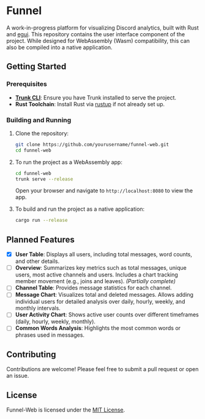 # Funnel

A work-in-progress platform for visualizing Discord analytics, built with Rust and [egui](https://github.com/emilk/egui). This repository contains the user interface component of the project. While designed for WebAssembly (Wasm) compatibility, this can also be compiled into a native application.

## Getting Started

### Prerequisites

- **[Trunk CLI](https://trunkrs.dev)**: Ensure you have Trunk installed to serve the project.
- **Rust Toolchain**: Install Rust via [rustup](https://rustup.rs) if not already set up.

### Building and Running

1. Clone the repository:

    ```sh
    git clone https://github.com/yourusername/funnel-web.git
    cd funnel-web
    ```

2. To run the project as a WebAssembly app:

    ```sh
    cd funnel-web
    trunk serve --release
    ```

   Open your browser and navigate to `http://localhost:8080` to view the app.

3. To build and run the project as a native application:

    ```sh
    cargo run --release
    ```

## Planned Features

- [x] **User Table**: Displays all users, including total messages, word counts, and other details.
- [ ] **Overview**: Summarizes key metrics such as total messages, unique users, most active channels and users. Includes a chart tracking member movement (e.g., joins and leaves). *(Partially complete)*
- [ ] **Channel Table**: Provides message statistics for each channel.
- [ ] **Message Chart**: Visualizes total and deleted messages. Allows adding individual users for detailed analysis over daily, hourly, weekly, and monthly intervals.
- [ ] **User Activity Chart**: Shows active user counts over different timeframes (daily, hourly, weekly, monthly).
- [ ] **Common Words Analysis**: Highlights the most common words or phrases used in messages.

## Contributing

Contributions are welcome! Please feel free to submit a pull request or open an issue.

## License

Funnel-Web is licensed under the [MIT License](LICENSE).
